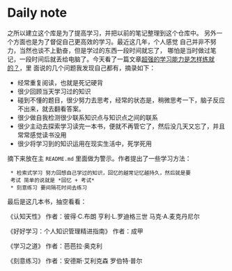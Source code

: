 # Daily note
之所以建立这个库是为了提高学习，并把以前的笔记整理到这个仓库中。
另外一个方面也是为了督促自己更高效的学习。最近这几年，个人感觉 
自己并非不努力，当然也谈不上勤奋，但是学过的东西一段时间就忘了，
哪怕是当时做过笔记，一段时间后就丢给电脑了。今天看了一篇文章[超强的学习能力是怎样练就的？](https://www.zhihu.com/question/35103080/answer/633990519?utm_source=wechat_session&utm_medium=social&utm_oi=974152932363501568)，里
面说的几个问题我发现自己都有，摘录如下：

   * 经常重复阅读，也就是死记硬背
   * 很少回顾当天学习过的知识
   * 碰到不懂的题目，很少努力去思考，经常的状态是，稍微思考一下，脑子反应不出来，就去翻看答案。
   * 很少做自我检测很少联系知识点与知识点之间的联系
   * 很少主动去探索学习读完一本书，便就不再管它了，然后没几天又忘了，并且常常感觉读书没用
   * 很少将学习到的知识运用在现实生活中，死学死用

 
 摘下来放在主 `README.md` 里面做为警示。作者提出了一些学习方法：


     * 检索式学习 努力回想自己学过的知识，回忆的越常记忆越持久，然后就是要
	 考试 简单的说就是 *回忆 + 考试* 
	 * 刻意练习 要间隔花时间去练习

最后是这几本书，抽空看看：

《认知天性》 作者：彼得·C.布朗 亨利·L.罗迪格三世 马克·A.麦克丹尼尔

《好好学习：个人知识管理精进指南》 作者：成甲

《学习之道》 作者：芭芭拉·奥克利

《刻意练习》 作者：安德斯·艾利克森 罗伯特·普尔


    
    
